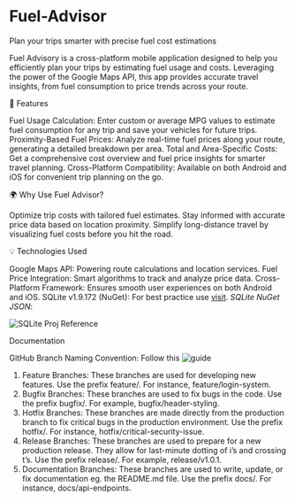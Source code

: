 # Fuel-Advisor

Plan your trips smarter with precise fuel cost estimations

Fuel Advisory is a cross-platform mobile application designed to help you efficiently plan your trips by estimating fuel usage and costs. Leveraging the power of the Google Maps API, this app provides accurate travel insights, from fuel consumption to price trends across your route.

🚀 Features

Fuel Usage Calculation: Enter custom or average MPG values to estimate fuel consumption for any trip and save your vehicles for future trips.
Proximity-Based Fuel Prices: Analyze real-time fuel prices along your route, generating a detailed breakdown per area.
Total and Area-Specific Costs: Get a comprehensive cost overview and fuel price insights for smarter travel planning.
Cross-Platform Compatibility: Available on both Android and iOS for convenient trip planning on the go.

🌍 Why Use Fuel Advisor?

Optimize trip costs with tailored fuel estimates.
Stay informed with accurate price data based on location proximity.
Simplify long-distance travel by visualizing fuel costs before you hit the road.

💡 Technologies Used

Google Maps API: Powering route calculations and location services.
Fuel Price Integration: Smart algorithms to track and analyze price data.
Cross-Platform Framework: Ensures smooth user experiences on both Android and iOS.
SQLite v1.9.172 (NuGet): For best practice use [visit](https://learn.microsoft.com/en-us/dotnet/maui/data-cloud/database-sqlite?view=net-maui-9.0).
*SQLite NuGet JSON*:

![SQLite Proj Reference](https://github.com/user-attachments/assets/56ed8e92-06e0-4771-8722-1838cd52aa36)


Documentation

GitHub Branch Naming Convention: Follow this ![guide](https://medium.com/@abhay.pixolo/naming-conventions-for-git-branches-a-cheatsheet-8549feca2534)

1. Feature Branches: These branches are used for developing new features. Use the prefix feature/. For instance, feature/login-system.
1. Bugfix Branches: These branches are used to fix bugs in the code. Use the prefix bugfix/. For example, bugfix/header-styling.
1. Hotfix Branches: These branches are made directly from the production branch to fix critical bugs in the production environment. Use the prefix hotfix/. For instance, hotfix/critical-security-issue.
1. Release Branches: These branches are used to prepare for a new production release. They allow for last-minute dotting of i’s and crossing t’s. Use the prefix release/. For  example, release/v1.0.1.
1. Documentation Branches: These branches are used to write, update, or fix documentation eg. the README.md file. Use the prefix docs/. For instance, docs/api-endpoints.
